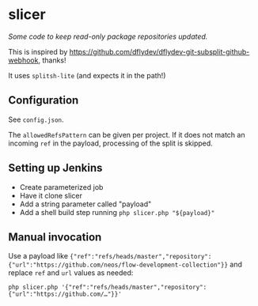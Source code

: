 # slicer

_Some code to keep read-only package repositories updated._

This is inspired by https://github.com/dflydev/dflydev-git-subsplit-github-webhook, thanks!

It uses `splitsh-lite` (and expects it in the path!)

## Configuration

See `config.json`.

The `allowedRefsPattern` can be given per project. If it does not match an incoming `ref`
in the payload, processing of the split is skipped.

## Setting up Jenkins

* Create parameterized job
* Have it clone slicer
* Add a string parameter called "payload"
* Add a shell build step running `php slicer.php "${payload}"`

## Manual invocation

Use a payload like `{"ref":"refs/heads/master","repository":{"url":"https://github.com/neos/flow-development-collection"}}`
and replace `ref` and `url` values as needed:

    php slicer.php '{"ref":"refs/heads/master","repository":{"url":"https://github.com/…"}}'
